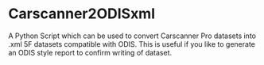 # Carscanner2ODISxml
A Python Script which can be used to convert Carscanner Pro datasets into .xml 5F datasets compatible with ODIS. This is useful if you like to generate an ODIS style report to confirm writing of dataset.
